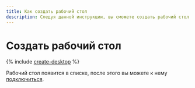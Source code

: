 ```yaml
---
title: Как создать рабочий стол
description: Следуя данной инструкции, вы сможете создать рабочий стол.
---
```


# Создать рабочий стол

{% include [create-desktop](../../../_includes/cloud-desktop/create-desktop.md) %}

Рабочий стол появится в списке, после этого вы можете к нему [подключиться](connect.md).
